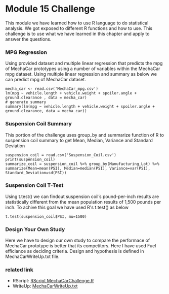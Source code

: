# Module 15 Challenge

This module we have learned how to use R language to do statistical analysis. We got exposed to different R functions and how to use. This challenge is to use what we have learned in this chapter and apply to answer the questions.

### MPG Regression
Using provided dataset and multiple linear regression that predicts the mpg of MechaCar prototypes using a number of variables within the MechaCar mpg dataset. Using multiple linear regression and summary as below we can predict mpg of MechaCar dataset.
```
mecha_car <- read.csv('MechaCar_mpg.csv')
lm(mpg ~ vehicle.length + vehicle.weight + spoiler.angle + ground.clearance , data = mecha_car)
# generate summary
summary(lm(mpg ~ vehicle.length + vehicle.weight + spoiler.angle + ground.clearance, data = mecha_car))
```

### Suspension Coil Summary
This portion of the challenge uses group_by and summarize function of R to suspension coil summary to get Mean, Median, Variance and Standard Deviation
```
suspension_coil = read.csv('Suspension_Coil.csv')
print(suspension_coil)
summarize_coil = suspension_coil %>% group_by(Manufacturing_Lot) %>% summarize(Mean=mean(PSI), Median=median(PSI), Variance=var(PSI), Standard_Deviation=sd(PSI))
```

### Suspension Coil T-Test
Using t.test() we can findout suspension coil’s pound-per-inch results are statistically different from the mean population results of 1,500 pounds per inch. To achive this goal we have used R's t.test() as below
```
t.test(suspension_coil$PSI, mu=1500)
```

### Design Your Own Study
Here we have to design our own study to compare the performace of MechaCar prototype is better that its competitors. Here I have used Fuel efficiance as deciding criteria. Design and hypothesis is defined in MechaCarWriteUp.txt file.

### related link
* RScript: [RScript MechaCarChallenge.R](MechaCarChallenge.R)
* WriteUp: [MechaCarWriteUp.txt](MechaCarWriteUp.txt)
